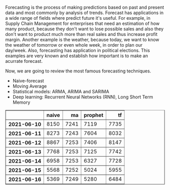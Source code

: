 Forecasting is the process of making predictions based on past and present data and most commonly by analysis of trends.
Forecast has applications in a wide range of fields where predict future it's useful. 
For example, in Supply Chain Management for enterprises that need an estimation of how many product, because they don't want to lose possible sales and also they don't want to product much more than real sales and thus increase profit margin.
Another example is the weather, because today, we want to know the weather of tomorrow or even whole week, in order to plan our day/week.
Also, forecasting has application in political elections. 
This examples are very known and establish how important is to make an acurrate forecast.


Now, we are going to review the most famous forecasting techniques.

<ul>
  <li>Naive-forecast</li>
  <li>Moving Average</li>
  <li>Statistical models: ARMA, ARIMA and SARIMA </li>
  <li>Deep learning: Recurrent Neural Networks (RNN), Long Short Term Memory</li>
</ul>

<table border="1" class="dataframe">
  <thead>
    <tr style="text-align: right;">
      <th></th>
      <th>naive</th>
      <th>ma</th>
      <th>prophet</th>
      <th>tf</th>
    </tr>
  </thead>
  <tbody>
    <tr>
      <th>2021-06-10</th>
      <td>8150</td>
      <td>7241</td>
      <td>7119</td>
      <td>7735</td>
    </tr>
    <tr>
      <th>2021-06-11</th>
      <td>8273</td>
      <td>7243</td>
      <td>7604</td>
      <td>8032</td>
    </tr>
    <tr>
      <th>2021-06-12</th>
      <td>8867</td>
      <td>7253</td>
      <td>7406</td>
      <td>8147</td>
    </tr>
    <tr>
      <th>2021-06-13</th>
      <td>7768</td>
      <td>7253</td>
      <td>7125</td>
      <td>7742</td>
    </tr>
    <tr>
      <th>2021-06-14</th>
      <td>6958</td>
      <td>7253</td>
      <td>6327</td>
      <td>7728</td>
    </tr>
    <tr>
      <th>2021-06-15</th>
      <td>5568</td>
      <td>7252</td>
      <td>5024</td>
      <td>5955</td>
    </tr>
    <tr>
      <th>2021-06-16</th>
      <td>5369</td>
      <td>7249</td>
      <td>5280</td>
      <td>6484</td>
    </tr>
  </tbody>
</table>
